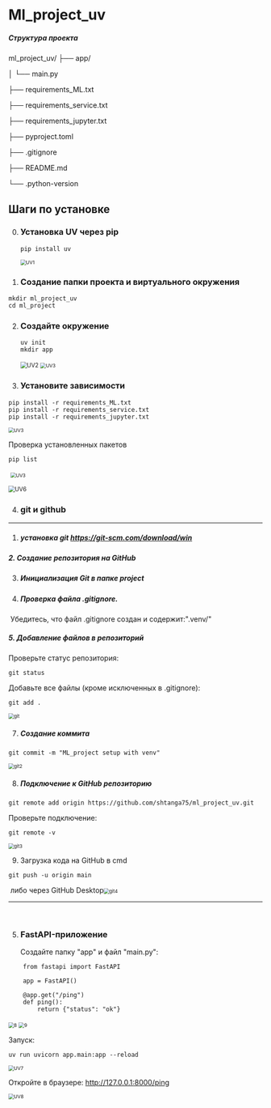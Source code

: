 # Ml_project_uv

##### Структура проекта

ml_project_uv/
├── app/

│   └── main.py

├── requirements_ML.txt

├── requirements_service.txt 

├── requirements_jupyter.txt

├── pyproject.toml

├── .gitignore

├── README.md

└── .python-version

## Шаги по установке

0. ### Установка UV через pip

   ```
   pip install uv
   ```

   <img src="screens\UV1.jpg" alt="UV1" style="zoom:67%;" />

1.  ### Создание папки проекта и виртуального окружения

```
mkdir ml_project_uv
cd ml_project
```

2.	### Создайте окружение
	
	```
	uv init
	mkdir app
	```
	
	<img src="screens\UV2.jpg" alt="UV2" style="zoom: 80%;" />
	
	<img src="screens\UV3.jpg" alt="UV3" style="zoom:67%;" />
	
3.	### Установите зависимости
```
pip install -r requirements_ML.txt
pip install -r requirements_service.txt
pip install -r requirements_jupyter.txt
```
<img src="screens\UV4.jpg" alt="UV3" style="zoom:67%;" />

Проверка установленных пакетов

```
pip list
```

​	<img src="screens\UV5.jpg" alt="UV3" style="zoom:67%;" />

<img src="screens\UV6.jpg" alt="UV6" style="zoom: 80%;" />




4. ### git и github
---


1. ##### установка git https://git-scm.com/download/win
#####    2. Создание репозитория на GitHub

3. ##### Инициализация Git в папке project

4. ##### Проверка файла .gitignore. 

​	Убедитесь, что файл .gitignore создан и содержит:".venv/"

#####    5. Добавление файлов в репозиторий

Проверьте статус репозитория: 
```		
git status
```
 Добавьте все файлы (кроме исключенных в .gitignore): 
```
git add .
```

<img src="screens\git.jpg" alt="git" style="zoom:67%;" />


7. ##### Создание коммита
```
git commit -m "ML_project setup with venv"
```

<img src="screens\git2.jpg" alt="git2" style="zoom:67%;" />


8. ##### Подключение к GitHub репозиторию

```
git remote add origin https://github.com/shtanga75/ml_project_uv.git
```

Проверьте подключение:
```
git remote -v
```

<img src="screens\git3.jpg" alt="git3" style="zoom:67%;" />


9. Загрузка кода на GitHub в cmd

```
git push -u origin main
```

​	либо через GitHub Desktop<img src="screens\git4.jpg" alt="git4" style="zoom:67%;" />

------


​			

5. 	### FastAPI-приложение

	Создайте папку "app" и файл "main.py":

```
    from fastapi import FastAPI

	app = FastAPI()

	@app.get("/ping")
	def ping():
		return {"status": "ok"}
```

<img src="screens\8.jpg" alt="8" style="zoom: 67%;" />

<img src="screens\9.jpg" alt="9" style="zoom:67%;" />

Запуск:

```
uv run uvicorn app.main:app --reload
```
<img src="screens\UV7.jpg" alt="UV7" style="zoom:67%;" />

Откройте в браузере: http://127.0.0.1:8000/ping

<img src="screens\UV8.jpg" alt="UV8" style="zoom:67%;" />

